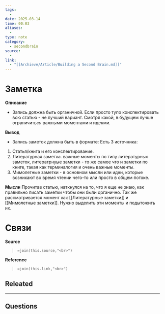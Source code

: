 ```yaml
---
tags:
  - 
date: 2025-03-14
time: 00:03
aliases:
  - 
type: note
category:
  - secondbrain
source:
  - 
link:
  - "[[Archieve/Article/Building a Second Brain.md]]"
---
```

# Заметка

**Описание**
- Запись должна быть органичной. Если просто тупо конспектировать всю статью - не лучший вариант. Смотря какой, в будущем лучше ограничиться важными моментами и идеями.

**Вывод**
- Запись заметок должна быть в формате: 
  Есть 3 источника:
1)  Статья/книга и его конспектирование.
2)  Литературная заметка. важные моменты по типу литературных заметок, литератрнуые заметки - то же самое что и заметки по книге, такая как терминалогия и очень важные моменты. 
3) Мимолетные заметки - в основном мысли или идеи, которые возникают во время чтении чего-то или просто в общем потоке. 

**Мысли**
Прочитав статью, наткнулся на то, что я еще не знаю, как правильно писать заметки чтобы они были органично. Так же рассматривается момент как [[Литературные заметки]] и [[Мимолетные заметки]]. Нужно выделить эти моменты и подытожить их. 





# Связи

**Source**
>`=join(this.source,"<br>")`

**Reference**
>`=join(this.link,"<br>")`


**Releated**
- 

---

**Questions**
-